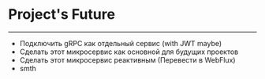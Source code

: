 # Project's Future

---
- Подключить gRPC как отдельный сервис (with JWT maybe)
- Сделать этот микросервис как основной для будущих проектов
- Сделать этот микросервис реактивным (Перевести в WebFlux)
- smth

